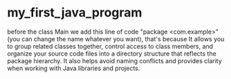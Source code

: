 # my_first_java_program
before the class Main we add this line of code "package <com.example>" (you can change the name whatever you want), that's because 
It allows you to group related classes together, control access to class members, 
and organize your source code files into a directory structure that reflects the package hierarchy.
It also helps avoid naming conflicts and provides clarity when working with Java libraries and projects.
